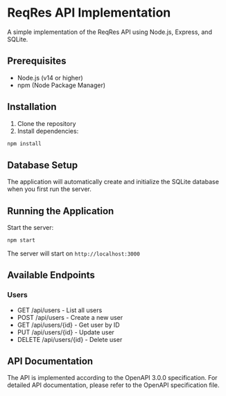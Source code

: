 # ReqRes API Implementation

A simple implementation of the ReqRes API using Node.js, Express, and SQLite.

## Prerequisites

- Node.js (v14 or higher)
- npm (Node Package Manager)

## Installation

1. Clone the repository
2. Install dependencies:

```bash
npm install
```

## Database Setup

The application will automatically create and initialize the SQLite database when you first run the server.

## Running the Application

Start the server:

```bash
npm start
```

The server will start on `http://localhost:3000`

## Available Endpoints

### Users

- GET /api/users - List all users
- POST /api/users - Create a new user
- GET /api/users/{id} - Get user by ID
- PUT /api/users/{id} - Update user
- DELETE /api/users/{id} - Delete user

## API Documentation

The API is implemented according to the OpenAPI 3.0.0 specification. For detailed API documentation, please refer to the OpenAPI specification file.
